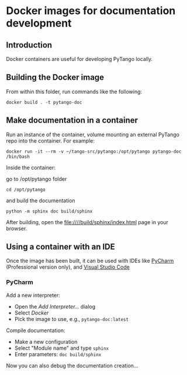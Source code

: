# Docker images for documentation development

## Introduction

Docker containers are useful for developing PyTango locally.

## Building the Docker image

From within this folder, run commands like the following:

```shell script
docker build . -t pytango-doc
```

## Make documentation in a container

Run an instance of the container, volume mounting an external PyTango repo into the container.  For example:

```shell script
docker run -it --rm -v ~/tango-src/pytango:/opt/pytango pytango-doc /bin/bash
```

Inside the container:

go to /opt/pytango folder
```shell script
cd /opt/pytango
```
and build the documentation

```shell script
python -m sphinx doc build/sphinx
```

After building, open the [file:///<your-pytango-folder>/build/sphinx/index.html](file:///<your-pytango-folder>/build/sphinx/index.html) page in your browser.

## Using a container with an IDE

Once the image has been built, it can be used with IDEs like
[PyCharm](https://www.jetbrains.com/help/pycharm/using-docker-as-a-remote-interpreter.html#config-docker)
(Professional version only), and
[Visual Studio Code](https://code.visualstudio.com/docs/remote/containers)

### PyCharm

Add a new interpreter:

- Open the _Add Interpreter..._ dialog
- Select _Docker_
- Pick the image to use, e.g., `pytango-doc:latest`

Compile documentation:

- Make a new configuration
- Select "Module name" and type `sphinx`
- Enter parameters: `doc build/sphinx`

Now you can also debug the documentation creation...
